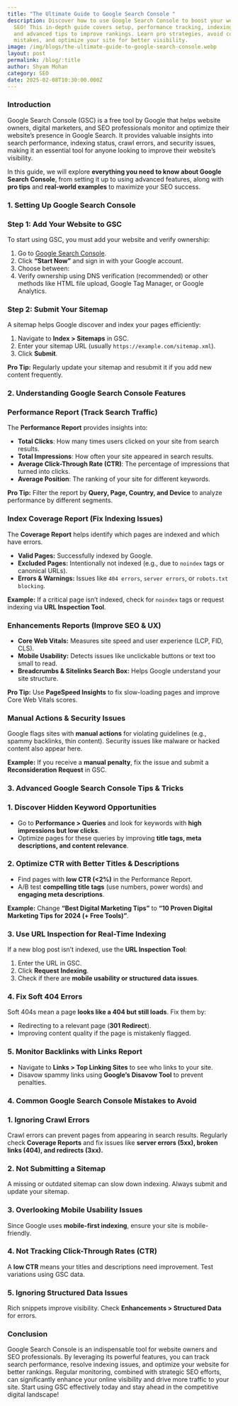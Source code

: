 ```yaml
---
title: "The Ultimate Guide to Google Search Console "
description: Discover how to use Google Search Console to boost your website's
  SEO! This in-depth guide covers setup, performance tracking, indexing fixes,
  and advanced tips to improve rankings. Learn pro strategies, avoid common
  mistakes, and optimize your site for better visibility.
image: /img/blogs/the-ultimate-guide-to-google-search-console.webp
layout: post
permalink: /blog/:title
author: Shyam Mohan
category: SEO
date: 2025-02-08T10:30:00.000Z
---
```




### Introduction

Google Search Console (GSC) is a free tool by Google that helps website owners, digital marketers, and SEO professionals monitor and optimize their website’s presence in Google Search. It provides valuable insights into search performance, indexing status, crawl errors, and security issues, making it an essential tool for anyone looking to improve their website’s visibility.

In this guide, we will explore **everything you need to know about Google Search Console**, from setting it up to using advanced features, along with **pro tips** and **real-world examples** to maximize your SEO success.

### 1. Setting Up Google Search Console

### Step 1: Add Your Website to GSC

To start using GSC, you must add your website and verify ownership:

1. Go to [Google Search Console](https://search.google.com/search-console/).
2. Click **“Start Now”** and sign in with your Google account.
3. Choose between:
4. Verify ownership using DNS verification (recommended) or other methods like HTML file upload, Google Tag Manager, or Google Analytics.

### Step 2: Submit Your Sitemap

A sitemap helps Google discover and index your pages efficiently:

1. Navigate to **Index > Sitemaps** in GSC.
2. Enter your sitemap URL (usually `https://example.com/sitemap.xml`).
3. Click **Submit**.

**Pro Tip:** Regularly update your sitemap and resubmit it if you add new content frequently.

### 2. Understanding Google Search Console Features

### Performance Report (Track Search Traffic)

The **Performance Report** provides insights into:

* **Total Clicks**: How many times users clicked on your site from search results.
* **Total Impressions**: How often your site appeared in search results.
* **Average Click-Through Rate (CTR)**: The percentage of impressions that turned into clicks.
* **Average Position**: The ranking of your site for different keywords.

**Pro Tip:** Filter the report by **Query, Page, Country, and Device** to analyze performance by different segments.

### Index Coverage Report (Fix Indexing Issues)

The **Coverage Report** helps identify which pages are indexed and which have errors.

* **Valid Pages:** Successfully indexed by Google.
* **Excluded Pages:** Intentionally not indexed (e.g., due to `noindex` tags or canonical URLs).
* **Errors & Warnings:** Issues like `404 errors`, `server errors`, or `robots.txt blocking`.

**Example:** If a critical page isn’t indexed, check for `noindex` tags or request indexing via **URL Inspection Tool**.

### Enhancements Reports (Improve SEO & UX)

* **Core Web Vitals:** Measures site speed and user experience (LCP, FID, CLS).
* **Mobile Usability:** Detects issues like unclickable buttons or text too small to read.
* **Breadcrumbs & Sitelinks Search Box:** Helps Google understand your site structure.

**Pro Tip:** Use **PageSpeed Insights** to fix slow-loading pages and improve Core Web Vitals scores.

### Manual Actions & Security Issues

Google flags sites with **manual actions** for violating guidelines (e.g., spammy backlinks, thin content). Security issues like malware or hacked content also appear here.

**Example:** If you receive a **manual penalty**, fix the issue and submit a **Reconsideration Request** in GSC.

### 3. Advanced Google Search Console Tips & Tricks

### 1. Discover Hidden Keyword Opportunities

* Go to **Performance > Queries** and look for keywords with **high impressions but low clicks**.
* Optimize pages for these queries by improving **title tags, meta descriptions, and content relevance**.

### 2. Optimize CTR with Better Titles & Descriptions

* Find pages with **low CTR (<2%)** in the Performance Report.
* A/B test **compelling title tags** (use numbers, power words) and **engaging meta descriptions**.

**Example:** Change **“Best Digital Marketing Tips”** to **“10 Proven Digital Marketing Tips for 2024 (+ Free Tools)”**.

### 3. Use URL Inspection for Real-Time Indexing

If a new blog post isn’t indexed, use the **URL Inspection Tool**:

1. Enter the URL in GSC.
2. Click **Request Indexing**.
3. Check if there are **mobile usability or structured data issues**.

### 4. Fix Soft 404 Errors

Soft 404s mean a page **looks like a 404 but still loads**. Fix them by:

* Redirecting to a relevant page (**301 Redirect**).
* Improving content quality if the page is mistakenly flagged.

### 5. Monitor Backlinks with Links Report

* Navigate to **Links > Top Linking Sites** to see who links to your site.
* Disavow spammy links using **Google’s Disavow Tool** to prevent penalties.

### 4. Common Google Search Console Mistakes to Avoid

### 1. Ignoring Crawl Errors

Crawl errors can prevent pages from appearing in search results. Regularly check **Coverage Reports** and fix issues like **server errors (5xx), broken links (404), and redirects (3xx).**

### 2. Not Submitting a Sitemap

A missing or outdated sitemap can slow down indexing. Always submit and update your sitemap.

### 3. Overlooking Mobile Usability Issues

Since Google uses **mobile-first indexing**, ensure your site is mobile-friendly.

### 4. Not Tracking Click-Through Rates (CTR)

A **low CTR** means your titles and descriptions need improvement. Test variations using GSC data.

### 5. Ignoring Structured Data Issues

Rich snippets improve visibility. Check **Enhancements > Structured Data** for errors.

### Conclusion

Google Search Console is an indispensable tool for website owners and SEO professionals. By leveraging its powerful features, you can track search performance, resolve indexing issues, and optimize your website for better rankings. Regular monitoring, combined with strategic SEO efforts, can significantly enhance your online visibility and drive more traffic to your site. Start using GSC effectively today and stay ahead in the competitive digital landscape!
